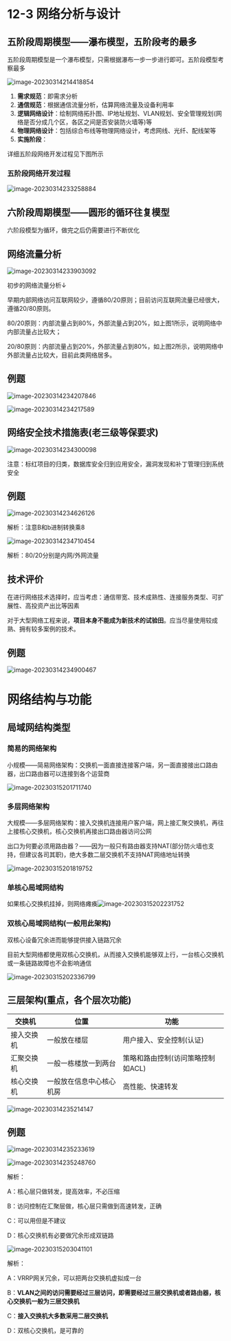 # 12-3 网络分析与设计

## 五阶段周期模型——瀑布模型，五阶段考的最多

五阶段周期模型是一个瀑布模型，只需根据瀑布一步一步进行即可。五阶段模型考察最多

![image-20230314214418854](https://img.yatjay.top/md/image-20230314214418854.png)

1. **需求规范**：即需求分析
2. **通信规范**：根据通信流量分析，估算网络流量及设备利用率
3. **逻辑网络设计**：绘制网络拓扑图、IP地址规划、VLAN规划、安全管理规划(网络是否分成几个区，各区之间是否安装防火墙等)等
4. **物理网络设计**：包括综合布线等物理网络设计，考虑网线、光纤、配线架等
5. **实施阶段**：

详细五阶段网络开发过程见下图所示

### 五阶段网络开发过程

![image-20230314233258884](https://img.yatjay.top/md/image-20230314233258884.png)

## 六阶段周期模型——圆形的循环往复模型

六阶段模型为循环，做完之后仍需要进行不断优化

## 网络流量分析

![image-20230314233903092](https://img.yatjay.top/md/image-20230314233903092.png)

初步的网络流量分析↓

早期内部网络访问互联网较少，遵循80/20原则；目前访问互联网流量已经很大，遵循20/80原则。

80/20原则：内部流量占到80%，外部流量占到20%，如上图1所示，说明网络中内部流量占比较大；

20/80原则：内部流量占到20%，外部流量占到80%，如上图2所示，说明网络中外部流量占比较大，目前此类网络居多。

## 例题

![image-20230314234207846](https://img.yatjay.top/md/image-20230314234207846.png)

![image-20230314234217589](https://img.yatjay.top/md/image-20230314234217589.png)

## 网络安全技术措施表(老三级等保要求)

![image-20230314234300098](https://img.yatjay.top/md/image-20230314234300098.png)

注意：标红项目的归类，数据库安全归到应用安全，漏洞发现和补丁管理归到系统安全

## 例题

![image-20230314234626126](https://img.yatjay.top/md/image-20230314234626126.png)

解析：注意B和b进制转换乘8

![image-20230314234710454](https://img.yatjay.top/md/image-20230314234710454.png)

解析：80/20分别是内网/外网流量

## 技术评价

在进行网络技术选择时，应当考虑：通信带宽、技术成熟性、连接服务类型、可扩展性、高投资产出比等因素

对于大型网络工程来说，**项目本身不能成为新技术的试验田**。应当尽量使用较成熟、拥有较多案例的技术。

## 例题

![image-20230314234900467](https://img.yatjay.top/md/image-20230314234900467.png)

# 网络结构与功能

## 局域网结构类型

### 简易的网络架构

小规模——简易网络架构：交换机一面直接连接客户端，另一面直接接出口路由器，出口路由器可以连接到各个运营商

![image-20230315201711740](https://img.yatjay.top/md/image-20230315201711740.png)

### 多层网络架构

大规模——多层网络架构：接入交换机连接用户客户端，网上接汇聚交换机，再往上接核心交换机，核心交换机再接出口路由器访问公网

出口为何要必须用路由器？——因为一般只有路由器支持NAT(部分防火墙也支持，但建议各司其职)，绝大多数二层交换机不支持NAT网络地址转换

![image-20230315201819752](https://img.yatjay.top/md/image-20230315201819752.png)

### 单核心局域网结构

如果核心交换机挂掉，则网络瘫痪![image-20230315202231752](https://img.yatjay.top/md/image-20230315202231752.png)



### 双核心局域网结构(一般用此架构)

双核心设备冗余进而能够提供接入链路冗余

目前大型网络都使用双核心交换机，从而接入交换机能够双上行，一台核心交换机或一条链路故障也不会影响通信

![image-20230315202336799](https://img.yatjay.top/md/image-20230315202336799.png)

## 三层架构(重点，各个层次功能)

| 交换机     | 位置                     | 功能                              |
| ---------- | ------------------------ | --------------------------------- |
| 接入交换机 | 一般放在楼层             | 用户接入、安全控制(认证)          |
| 汇聚交换机 | 一般一栋楼放一到两台     | 策略和路由控制(访问策略控制如ACL) |
| 核心交换机 | 一般放在信息中心核心机房 | 高性能、快速转发                  |



![image-20230314235214147](https://img.yatjay.top/md/image-20230314235214147.png)

## 例题

![image-20230314235233619](https://img.yatjay.top/md/image-20230314235233619.png)

![image-20230314235248760](https://img.yatjay.top/md/image-20230314235248760.png)

解析：

A：核心层只做转发，提高效率，不必压缩

B：访问控制在汇聚层做，核心层只需做到高速转发，正确

C：可以用但是不建议

D：核心交换机有必要做冗余形成双链路

![image-20230315203041101](https://img.yatjay.top/md/image-20230315203041101.png)

解析：

A：VRRP网关冗余，可以把两台交换机虚拟成一台

B：**VLAN之间的访问需要经过三层访问，即需要经过三层交换机或者路由器，核心交换机一般为三层交换机**

C：**接入交换机大多数采用二层交换机**

D：双核心交换机，是可靠的